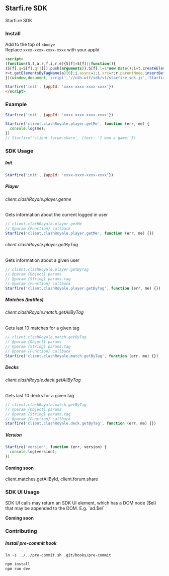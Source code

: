 ## Starfi.re SDK

Starfi.re SDK

### Install

Add to the top of `<body>`  
Replace `xxxx-xxxx-xxxx-xxxx` with your appId

```html
<script>
(function(S,t,a,r,f,i,r,e){S[f]=S[f]||function(){
(S[f].q=S[f].q||[]).push(arguments)},S[f].l=1*new Date();i=t.createElement(a),
r=t.getElementsByTagName(a)[0];i.async=1;i.src=r;r.parentNode.insertBefore(i,r)
})(window,document,'script','//cdn.wtf/sdk/v1/starfire_sdk.js','Starfire');

Starfire('init', {appId: 'xxxx-xxxx-xxxx-xxxx'})
</script>
```

### Example

```js
Starfire('init', {appId: 'xxxx-xxxx-xxxx-xxxx'})

Starfire('client.clashRoyale.player.getMe', function (err, me) {
  console.log(me);
})
// Starfire('client.forum.share', {text: 'I won a game!'})
```

### SDK Usage

##### Init

```js
Starfire('init', {appId: 'xxxx-xxxx-xxxx-xxxx'})
```

##### Player

###### client.clashRoyale.player.getme

Gets information about the current logged in user

```js
// client.clashRoyale.player.getMe
// @param {Function} callback
Starfire('client.clashRoyale.player.getMe', function (err, me) {})
```

###### client.clashRoyale.player.getByTag

Gets information about a given user

```js
// client.clashRoyale.player.getByTag
// @param {Object} params
// @param {String} params.tag
// @param {Function} callback
Starfire('client.clashRoyale.player.getByTag', function (err, me) {})
```

##### Matches (battles)

###### client.clashRoyale.match.getAllByTag

Gets last 10 matches for a given tag

```js
// client.clashRoyale.match.getByTag
// @param {Object} params
// @param {String} params.tag
// @param {Function} callback
Starfire('client.clashRoyale.match.getByTag', function (err, me) {})
```

##### Decks

###### client.clashRoyale.deck.getAllByTag

Gets last 10 decks for a given tag

```js
// client.clashRoyale.match.getByTag
// @param {Object} params
// @param {String} params.tag
// @param {Function} callback
Starfire('client.clashRoyale.deck.getByTag', function (err, me) {})
```

##### Version

```js
Starfire('version', function (err, version) {
  console.log(version);
})
```

#### Coming soon
client.matches.getAllById, client.forum.share

### SDK UI Usage

SDK UI calls may return an SDK UI element, which has a DOM node ($el) that may
be appended to the DOM. E.g. `ad.$el`

**Coming soon**

### Contributing

##### Install pre-commit hook

`ln -s ../../pre-commit.sh .git/hooks/pre-commit`

```bash
npm install
npm run dev
```
